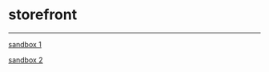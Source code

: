 # storefront

--------------

[sandbox 1](https://t2cqt.csb.app/)

[sandbox 2](https://codesandbox.io/s/cranky-dirac-f6nzv)

